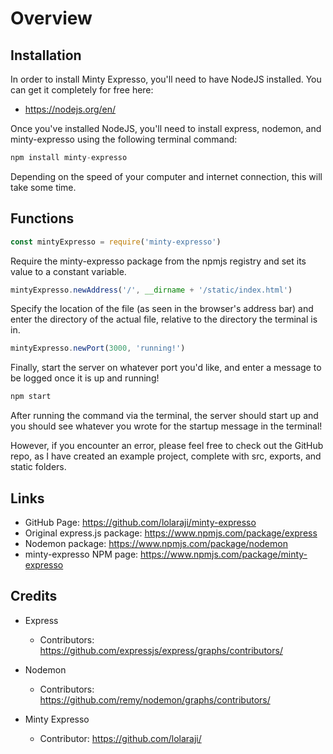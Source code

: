 # Overview #
## Installation ##
In order to install Minty Expresso, you'll need to have NodeJS installed. You can get it completely for free here:
  * https://nodejs.org/en/

Once you've installed NodeJS, you'll need to install express, nodemon, and minty-expresso using the following terminal command:

``` javascript
npm install minty-expresso
```
Depending on the speed of your computer and internet connection, this will take some time.

## Functions ##

``` javascript
const mintyExpresso = require('minty-expresso')
```
Require the minty-expresso package from the npmjs registry and set its value to a constant variable.

``` javascript
mintyExpresso.newAddress('/', __dirname + '/static/index.html')
```

Specify the location of the file (as seen in the browser's address bar) and enter the directory of the actual file, relative to the directory the terminal is in.

``` javascript
mintyExpresso.newPort(3000, 'running!')
```

Finally, start the server on whatever port you'd like, and enter a message to be logged once it is up and running!

``` bash
npm start
```

After running the command via the terminal, the server should start up and you should see whatever you wrote for the startup message in the terminal!

However, if you encounter an error, please feel free to check out the GitHub repo, as I have created an example project, complete with src, exports, and static folders.

## Links ##
* GitHub Page: https://github.com/lolaraji/minty-expresso
* Original express.js package: https://www.npmjs.com/package/express
* Nodemon package: https://www.npmjs.com/package/nodemon
* minty-expresso NPM page: https://www.npmjs.com/package/minty-expresso

## Credits ##
* Express

    * Contributors: https://github.com/expressjs/express/graphs/contributors/

* Nodemon

    * Contributors: https://github.com/remy/nodemon/graphs/contributors/

* Minty Expresso

    * Contributor: https://github.com/lolaraji/
